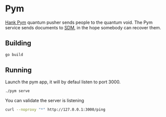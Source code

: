 # Pym

[Hank Pym](https://en.wikipedia.org/wiki/Hank_Pym) quantum pusher sends people to the quantum void. The Pym service sends documents to [SDM](https://developers.hp.com/secure-document-management), in the hope somebody can recover them.

## Building

```bash
go build
```

## Running

Launch the pym app, it will by defaul listen to port 3000.

```bash
./pym serve
```

You can validate the server is listening

```bash
curl --noproxy "*" http://127.0.0.1:3000/ping
```